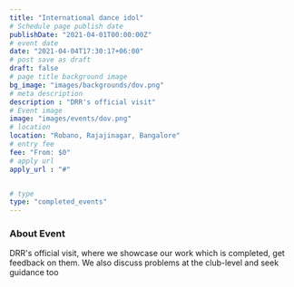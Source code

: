 ```yaml
---
title: "International dance idol"
# Schedule page publish date
publishDate: "2021-04-01T00:00:00Z"
# event date
date: "2021-04-04T17:30:17+06:00"
# post save as draft
draft: false
# page title background image
bg_image: "images/backgrounds/dov.png"
# meta description
description : "DRR's official visit"
# Event image
image: "images/events/dov.png"
# location
location: "Robano, Rajajinagar, Bangalore"
# entry fee
fee: "From: $0"
# apply url
apply_url : "#"


# type
type: "completed_events"
---
```


### About Event
DRR's official visit, where we showcase our work which is completed, get feedback on them. We also discuss problems at the club-level and seek guidance too
